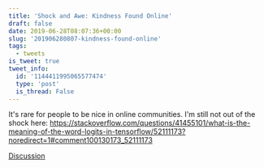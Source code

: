 ```yaml
---
title: 'Shock and Awe: Kindness Found Online'
draft: false
date: 2019-06-28T08:07:36+00:00
slug: '201906280807-kindness-found-online'
tags:
  - tweets
is_tweet: true
tweet_info:
  id: '1144411995065577474'
  type: 'post'
  is_thread: False
---
```




It's rare for people to be nice in online communities. I'm still not out of the shock here:
<https://stackoverflow.com/questions/41455101/what-is-the-meaning-of-the-word-logits-in-tensorflow/52111173?noredirect=1#comment100130173_52111173>

[Discussion](https://x.com/sytelus/status/1144411995065577474)
